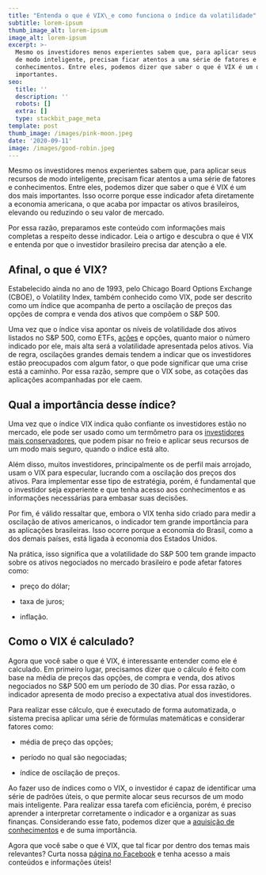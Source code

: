 ```yaml
---
title: "Entenda o que é VIX\_e como funciona o índice da volatilidade"
subtitle: lorem-ipsum
thumb_image_alt: lorem-ipsum
image_alt: lorem-ipsum
excerpt: >-
  Mesmo os investidores menos experientes sabem que, para aplicar seus recursos
  de modo inteligente, precisam ficar atentos a uma série de fatores e
  conhecimentos. Entre eles, podemos dizer que saber o que é VIX é um dos mais
  importantes.
seo:
  title: ''
  description: ''
  robots: []
  extra: []
  type: stackbit_page_meta
template: post
thumb_image: /images/pink-moon.jpeg
date: '2020-09-11'
image: /images/good-robin.jpeg
---
```

Mesmo os investidores menos experientes sabem que, para aplicar seus recursos de modo inteligente, precisam ficar atentos a uma série de fatores e conhecimentos. Entre eles, podemos dizer que saber o que é VIX é um dos mais importantes. Isso ocorre porque esse indicador afeta diretamente a economia americana, o que acaba por impactar os ativos brasileiros, elevando ou reduzindo o seu valor de mercado.

Por essa razão, preparamos este conteúdo com informações mais completas a respeito desse indicador. Leia o artigo e descubra o que é VIX e entenda por que o investidor brasileiro precisa dar atenção a ele.

## **Afinal, o que é VIX?**

Estabelecido ainda no ano de 1993, pelo Chicago Board Options Exchange (CBOE), o Volatility Index, também conhecido como VIX, pode ser descrito como um índice que acompanha de perto a oscilação de preços das opções de compra e venda dos ativos que compõem o S\&P 500.

Uma vez que o índice visa apontar os níveis de volatilidade dos ativos listados no S\&P 500, como ETFs, [ações](https://saudemaisacao.com.br/blog/acoes-que-pagam-dividendos/) e opções, quanto maior o número indicado por ele, mais alta será a volatilidade apresentada pelos ativos. Via de regra, oscilações grandes demais tendem a indicar que os investidores estão preocupados com algum fator, o que pode significar que uma crise está a caminho. Por essa razão, sempre que o VIX sobe, as cotações das aplicações acompanhadas por ele caem.

## **Qual a importância desse índice?**

Uma vez que o índice VIX indica quão confiante os investidores estão no mercado, ele pode ser usado como um termômetro para os [investidores mais conservadores](https://saudemaisacao.com.br/blog/investidor-moderado/), que podem pisar no freio e aplicar seus recursos de um modo mais seguro, quando o índice está alto.

Além disso, muitos investidores, principalmente os de perfil mais arrojado, usam o VIX para especular, lucrando com a oscilação dos preços dos ativos. Para implementar esse tipo de estratégia, porém, é fundamental que o investidor seja experiente e que tenha acesso aos conhecimentos e as informações necessárias para embasar suas decisões.

Por fim, é válido ressaltar que, embora o VIX tenha sido criado para medir a oscilação de ativos americanos, o indicador tem grande importância para as aplicações brasileiras. Isso ocorre porque a economia do Brasil, como a dos demais países, está ligada à economia dos Estados Unidos.

Na prática, isso significa que a volatilidade do S\&P 500 tem grande impacto sobre os ativos negociados no mercado brasileiro e pode afetar fatores como:

*   preço do dólar;

*   taxa de juros;

*   inflação.

## **Como o VIX é calculado?**

Agora que você sabe o que é VIX, é interessante entender como ele é calculado. Em primeiro lugar, precisamos dizer que o cálculo é feito com base na média de preços das opções, de compra e venda, dos ativos negociados no S\&P 500 em um período de 30 dias. Por essa razão, o indicador apresenta de modo preciso a expectativa atual dos investidores.

Para realizar esse cálculo, que é executado de forma automatizada, o sistema precisa aplicar uma série de fórmulas matemáticas e considerar fatores como:

*   média de preço das opções;

*   período no qual são negociadas;

*   índice de oscilação de preços.

Ao fazer uso de índices como o VIX, o investidor é capaz de identificar uma série de padrões úteis, o que permite alocar seus recursos de um modo mais inteligente. Para realizar essa tarefa com eficiência, porém, é preciso aprender a interpretar corretamente o indicador e a organizar as suas finanças. Considerando esse fato, podemos dizer que a [aquisição de conhecimentos](https://saudemaisacao.com.br/blog/curso-de-financas/) e de suma importância.

Agora que você sabe o que é VIX, que tal ficar por dentro dos temas mais relevantes? Curta nossa [página no Facebook](https://www.facebook.com/saudemaisacao) e tenha acesso a mais conteúdos e informações úteis!
